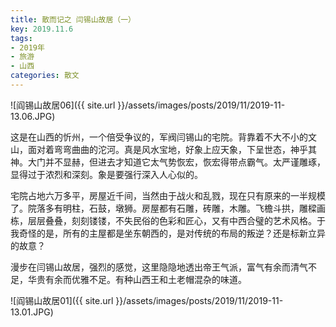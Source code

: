 ```yaml
---
title: 散而记之 闫锡山故居（一）
key: 2019.11.6
tags: 
- 2019年 
- 旅游
- 山西
categories: 散文
---
```


![阎锡山故居06]({{ site.url }}/assets/images/posts/2019/11/2019-11-13.06.JPG)

这是在山西的忻州，一个倍受争议的，军阀闫锡山的宅院。背靠着不大不小的文山，面对着弯弯曲曲的沱河。真是风水宝地，好象上应天象，下呈世态，神乎其神。大门并不显赫，但进去才知道它太气势恢宏，恢宏得带点霸气。太严谨雕琢，显得过于浓烈和深刻。象是要强行深入人心似的。

宅院占地六万多平，房屋近千间，当然由于战火和乱戮，现在只有原来的一半规模了。院落多有明柱，石鼓，墩狮。房屋都有石雕，砖雕，木雕。飞檐斗拱，雕樑画栋，层层叠叠，刻刻镂镂，不失民俗的色彩和匠心，又有中西合璧的艺术风格。于我奇怪的是，所有的主屋都是坐东朝西的，是对传统的布局的叛逆？还是标新立异的故意？

漫步在闫锡山故居，强烈的感觉，这里隐隐地透出帝王气派，富气有余而清气不足，华贵有余而优雅不足。有种山西王和土老帽混杂的味道。

![阎锡山故居01]({{ site.url }}/assets/images/posts/2019/11/2019-11-13.01.JPG)